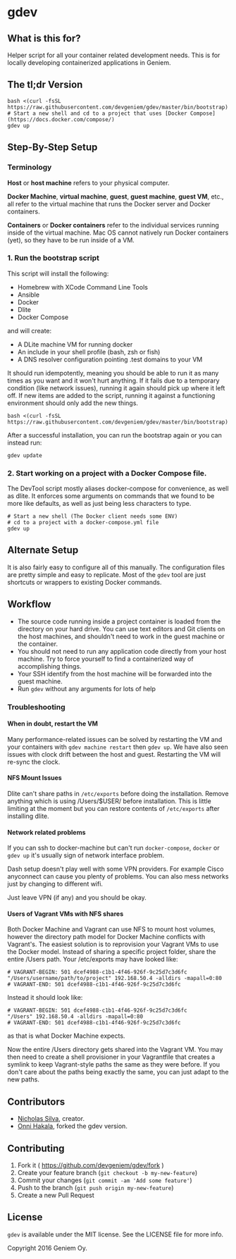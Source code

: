 # gdev

## What is this for?

Helper script for all your container related development needs. This is for locally developing containerized applications in Geniem.

## The tl;dr Version

    bash <(curl -fsSL https://raw.githubusercontent.com/devgeniem/gdev/master/bin/bootstrap)
    # Start a new shell and cd to a project that uses [Docker Compose](https://docs.docker.com/compose/)
    gdev up

## Step-By-Step Setup

### Terminology

**Host** or **host machine** refers to your physical computer.

**Docker Machine**, **virtual machine**, **guest**, **guest machine**, **guest VM**, etc., all refer to the virtual machine that runs the Docker server and Docker containers.

**Containers** or **Docker containers** refer to the individual services running inside of the virtual machine. Mac OS cannot natively run Docker containers (yet), so they have to be run inside of a VM.

### 1. Run the bootstrap script

This script will install the following:

- Homebrew with XCode Command Line Tools
- Ansible
- Docker
- Dlite
- Docker Compose

and will create:

- A DLite machine VM for running docker
- An include in your shell profile (bash, zsh or fish)
- A DNS resolver configuration pointing .test domains to your VM

It should run idempotently, meaning you should be able to run it as many times as you want and it won't hurt anything. If it fails due to a temporary condition (like network issues), running it again should pick up where it left off. If new items are added to the script, running it against a functioning environment should only add the new things.

    bash <(curl -fsSL https://raw.githubusercontent.com/devgeniem/gdev/master/bin/bootstrap)

After a successful installation, you can run the bootstrap again or you can instead run:

    gdev update

### 2. Start working on a project with a Docker Compose file.

The DevTool script mostly aliases docker-compose for convenience, as well as dlite. It enforces some arguments on commands that we found to be more like defaults, as well as just being less characters to type.

    # Start a new shell (The Docker client needs some ENV)
    # cd to a project with a docker-compose.yml file
    gdev up

## Alternate Setup

It is also fairly easy to configure all of this manually. The configuration files are pretty simple and easy to replicate. Most of the `gdev` tool are just shortcuts or wrappers to existing Docker commands.

## Workflow

- The source code running inside a project container is loaded from the directory on your hard drive. You can use text editors and Git clients on the host machines, and shouldn't need to work in the guest machine or the container.
- You should not need to run any application code directly from your host machine. Try to force yourself to find a containerized way of accomplishing things.
- Your SSH identify from the host machine will be forwarded into the guest machine.
- Run `gdev` without any arguments for lots of help

### Troubleshooting

####

#### When in doubt, restart the VM

Many performance-related issues can be solved by restarting the VM and your containers with `gdev machine restart` then `gdev up`. We have also seen issues with clock drift between the host and guest. Restarting the VM will re-sync the clock.

#### NFS Mount Issues

Dlite can't share paths in `/etc/exports` before doing the installation. Remove anything which is using /Users/$USER/ before installation. This is little limiting at the moment but you can restore contents of `/etc/exports` after installing dlite.

#### Network related problems

If you can ssh to docker-machine but can't run `docker-compose`, `docker` or `gdev up` it's usually sign of network interface problem.

Dash setup doesn't play well with some VPN providers. For example Cisco anyconnect can cause you plenty of problems. You can also mess networks just by changing to different wifi.

Just leave VPN (if any) and you should be okay.

#### Users of Vagrant VMs with NFS shares

Both Docker Machine and Vagrant can use NFS to mount host volumes, however the directory path model for Docker Machine conflicts with Vagrant's. The easiest solution is to reprovision your Vagrant VMs to use the Docker model. Instead of sharing a specific project folder, share the entire /Users path. Your /etc/exports may have looked like:

    # VAGRANT-BEGIN: 501 dcef4988-c1b1-4f46-926f-9c25d7c3d6fc
    "/Users/username/path/to/project" 192.168.50.4 -alldirs -mapall=0:80
    # VAGRANT-END: 501 dcef4988-c1b1-4f46-926f-9c25d7c3d6fc

Instead it should look like:

    # VAGRANT-BEGIN: 501 dcef4988-c1b1-4f46-926f-9c25d7c3d6fc
    "/Users" 192.168.50.4 -alldirs -mapall=0:80
    # VAGRANT-END: 501 dcef4988-c1b1-4f46-926f-9c25d7c3d6fc

as that is what Docker Machine expects.

Now the entire /Users directory gets shared into the Vagrant VM. You may then need to create a shell provisioner in your Vagrantfile that creates a symlink to keep Vagrant-style paths the same as they were before. If you don't care about the paths being exactly the same, you can just adapt to the new paths.

## Contributors

* [Nicholas Silva](https://github.com/silvamerica), creator.
* [Onni Hakala](https://github.com/onnimonni), forked the gdev version.

## Contributing

1. Fork it ( https://github.com/devgeniem/gdev/fork )
2. Create your feature branch (`git checkout -b my-new-feature`)
3. Commit your changes (`git commit -am 'Add some feature'`)
4. Push to the branch (`git push origin my-new-feature`)
5. Create a new Pull Request

## License

`gdev` is available under the MIT license. See the LICENSE file for more info.

Copyright 2016 Geniem Oy.
